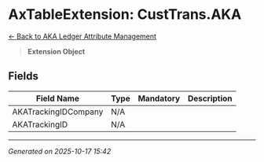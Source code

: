 # AxTableExtension: CustTrans.AKA

[← Back to AKA Ledger Attribute Management](../README.md)

> **Extension Object**

## Fields

| Field Name | Type | Mandatory | Description |
|------------|------|-----------|-------------|
| AKATrackingIDCompany | N/A |  |  |
| AKATrackingID | N/A |  |  |

---

*Generated on 2025-10-17 15:42*
